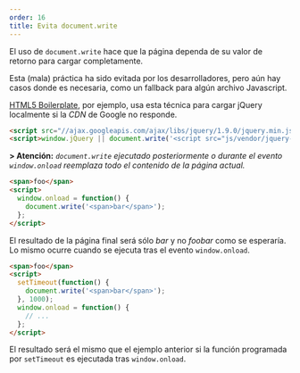 ```yaml
---
order: 16
title: Evita document.write
---
```


El uso de `document.write` hace que la página dependa de su valor de retorno para cargar completamente.

Esta (mala) práctica ha sido evitada por los desarrolladores, pero aún hay casos donde es necesaria, como un fallback para algún archivo Javascript.

[HTML5 Boilerplate](https://github.com/h5bp/html5-boilerplate/), por ejemplo, usa esta técnica para cargar jQuery localmente si la *CDN* de Google no responde.

```html
<script src="//ajax.googleapis.com/ajax/libs/jquery/1.9.0/jquery.min.js"></script>
<script>window.jQuery || document.write('<script src="js/vendor/jquery-1.9.0.min.js"><\/script>')</script>
```
**> Atención:** *`document.write` ejecutado posteriormente o durante el evento `window.onload` reemplaza todo el contenido de la página actual.*

```html
<span>foo</span>
<script>
  window.onload = function() {
    document.write('<span>bar</span>');
  };
</script>
```

El resultado de la página final será sólo *bar* y no *foobar* como se esperaría. Lo mismo ocurre cuando se ejecuta tras el evento `window.onload`.

```html
<span>foo</span>
<script>
  setTimeout(function() {
    document.write('<span>bar</span>');
  }, 1000);
  window.onload = function() {
    // ...
  };
</script>
```
El resultado será el mismo que el ejemplo anterior si la función programada por `setTimeout` es ejecutada tras `window.onload`.
